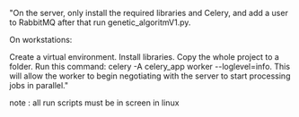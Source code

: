 "On the server, only install the required libraries and Celery, and add a user to RabbitMQ after that run genetic_algoritmV1.py.

On workstations:

Create a virtual environment.
Install libraries.
Copy the whole project to a folder.
Run this command: celery -A celery_app worker --loglevel=info.
This will allow the worker to begin negotiating with the server to start processing jobs in parallel."


note : all run scripts must be in screen in linux
